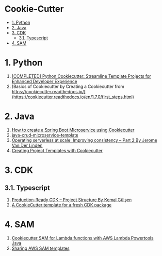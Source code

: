 <h1>Cookie-Cutter</h1>

<!-- TOC -->

- [1. Python](#1-python)
- [2. Java](#2-java)
- [3. CDK](#3-cdk)
  - [3.1. Typescript](#31-typescript)
- [4. SAM](#4-sam)

<!-- /TOC -->

# 1. Python

1. [[COMPLETED] Python Cookiecutter: Streamline Template Projects for Enhanced Developer Experience](https://www.ranthebuilder.cloud/post/python-cookiecutter-streamline-template-projects-for-enhanced-developer-efficiency)
2. [Basics of Cookiecutter by Creating a Cookiecutter from https://cookiecutter.readthedocs.io/](https://cookiecutter.readthedocs.io/en/1.7.0/first_steps.html)

# 2. Java

1. [How to create a Spring Boot Microservice using Cookiecutter](https://www.cortex.io/post/how-to-create-a-spring-boot-microservice-using-cookiecutter)
2. [java-crud-microservice-template](https://github.com/aws-samples/java-crud-microservice-template/tree/main)
3. [Operating serverless at scale: Improving consistency – Part 2 By Jerome Van Der Linden](https://aws.amazon.com/blogs/compute/operating-serverless-at-scale-improving-consistency-part-2/)
4. [Creating Project Templates with Cookiecutter](https://maciejwalkowiak.com/blog/creating-project-templates-with-cookiecutter/)

# 3. CDK

## 3.1. Typescript

1. [Production-Ready CDK – Project Structure By Kemal Gülşen](https://www.luminis.eu/blog/cloud-en/production-ready-cdk-project-structure/)
2. [A CookieCutter template for a fresh CDK package](https://github.com/rix0rrr/cookiecutter-cdk-package)

# 4. SAM

1. [Cookiecutter SAM for Lambda functions with AWS Lambda Powertools Java](https://github.com/aws-samples/cookiecutter-aws-sam-powertools-java)
1. [Sharing AWS SAM templates](https://aws.amazon.com/blogs/compute/operating-serverless-at-scale-improving-consistency-part-2/)